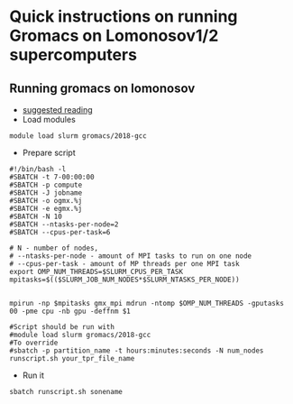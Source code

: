 # Quick instructions on running Gromacs on Lomonosov1/2 supercomputers

## Running gromacs on lomonosov
* [suggested reading](http://manual.gromacs.org/documentation/2018.3/user-guide/mdrun-performance.html)
* Load modules
```
module load slurm gromacs/2018-gcc
```
* Prepare script
```
#!/bin/bash -l
#SBATCH -t 7-00:00:00
#SBATCH -p compute
#SBATCH -J jobname
#SBATCH -o ogmx.%j
#SBATCH -e egmx.%j
#SBATCH -N 10
#SBATCH --ntasks-per-node=2
#SBATCH --cpus-per-task=6

# N - number of nodes, 
# --ntasks-per-node - amount of MPI tasks to run on one node
# --cpus-per-task - amount of MP threads per one MPI task
export OMP_NUM_THREADS=$SLURM_CPUS_PER_TASK
mpitasks=$(($SLURM_JOB_NUM_NODES*$SLURM_NTASKS_PER_NODE))


mpirun -np $mpitasks gmx_mpi mdrun -ntomp $OMP_NUM_THREADS -gputasks 00 -pme cpu -nb gpu -deffnm $1

#Script should be run with 
#module load slurm gromacs/2018-gcc
#To override
#sbatch -p partition_name -t hours:minutes:seconds -N num_nodes runscript.sh your_tpr_file_name
```
* Run it
```
sbatch runscript.sh sonename
```
